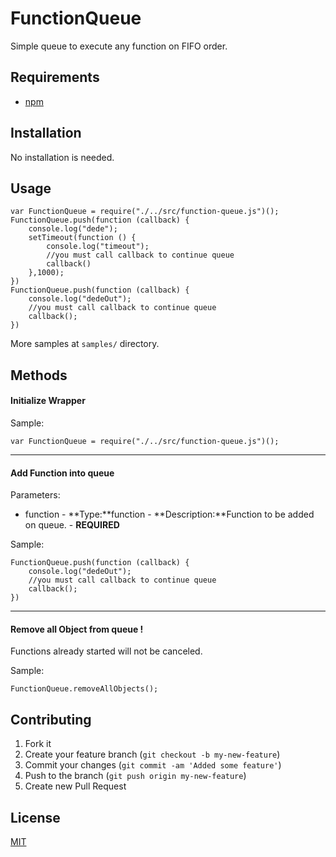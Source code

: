 # FunctionQueue

Simple queue to execute any function on FIFO order.

## Requirements

- [npm](https://github.com/isaacs/npm)

## Installation

No installation is needed.

## Usage

    var FunctionQueue = require("./../src/function-queue.js")();
    FunctionQueue.push(function (callback) {
	    console.log("dede");
	    setTimeout(function () {
		    console.log("timeout");
		    //you must call callback to continue queue
		    callback()
	    },1000);
    })
    FunctionQueue.push(function (callback) {
	    console.log("dedeOut");
	    //you must call callback to continue queue
	    callback();
    })

More samples at `samples/` directory.

## Methods

#### Initialize Wrapper

Sample:

    var FunctionQueue = require("./../src/function-queue.js")();
---
#### Add Function into queue

Parameters:
- function - **Type:**function - **Description:**Function to be added on queue. - **REQUIRED**

Sample:

    FunctionQueue.push(function (callback) {
	    console.log("dedeOut");
	    //you must call callback to continue queue
	    callback();
    })
---
#### Remove all Object from queue !
Functions already started will not be canceled.

Sample:

    FunctionQueue.removeAllObjects();

## Contributing

1. Fork it
2. Create your feature branch (`git checkout -b my-new-feature`)
3. Commit your changes (`git commit -am 'Added some feature'`)
4. Push to the branch (`git push origin my-new-feature`)
5. Create new Pull Request

## License

[MIT](Function-Queue/raw/master/LICENSE)